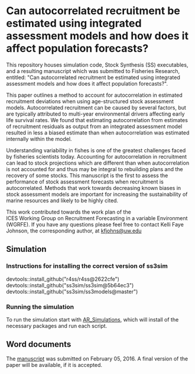 # Can autocorrelated recruitment be estimated using integrated assessment models and how does it affect population forecasts?
This repository houses simulation code, Stock Synthesis (SS) executables, 
and a resulting manuscript which was submitted to Fisheries Research,
entitled: "Can autocorrelated recruitment be estimated using integrated 
assessment models and how does it affect population forecasts?". 

This paper outlines a method to account for autocorrelation in estimated 
recruitment deviations when using age-structured stock assessment models. 
Autocorrelated recruitment can be caused by several factors, 
but are typically attributed to multi-year environmental drivers 
affecting early life survival rates. 
We found that estimating autocorrelation from estimates of 
recruitment residuals as output from an integrated assessment model 
resulted in less a biased estimate than when autocorrelation was 
estimated internally within the model.

Understanding variability in fishes is one of the greatest challenges 
faced by fisheries scientists today. 
Accounting for autocorrelation in recruitment can lead to stock projections which are 
different than when autocorrelation is not accounted for and 
thus may be integral to rebuilding plans and the recovery of some stocks. 
This manuscript is the first to assess the performance of 
stock assessment forecasts when recruitment is autocorrelated. 
Methods that work towards decreasing known biases in stock assessment models 
are important for increasing the 
sustainability of marine resources and likely to be highly cited. 

This  work contributed towards  the  work  plan  of  the  
ICES  Working  Group  on  Recruitment  Forecasting  in  a  variable  Environment  (WGRFE).
If you have any questions please feel free to contact Kelli Faye Johnson,
the corresponding author, at kfjohns@uw.edu

## Simulation
### Instructions for installing the correct version of ss3sim
  devtools::install_github("r4ss/r4ss@2622cfe")
  devtools::install_github("ss3sim/ss3sim@5b64ec3")
  devtools::install_github("ss3sim/ss3models@master")
### Running the simulation
To run the simulation start with [AR_Simulations](AR-perf-testing/AR_Simulations.r),
which will install of the necessary packages and run each script.

## Word documents
The [manuscript](AR-perf-testing/paper_02_05_2016.docx)
was submitted on February 05, 2016. 
A final version of the paper will be available, if it is accepted.

